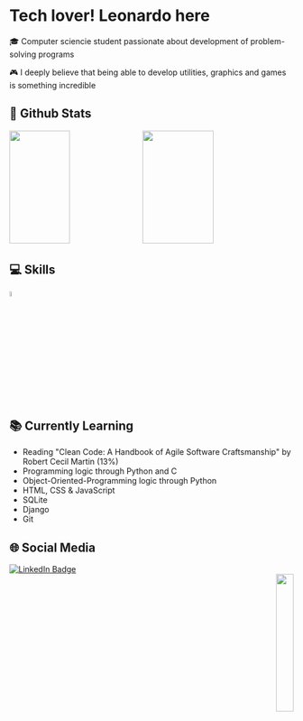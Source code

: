 # Tech lover! Leonardo here

🎓 Computer sciencie student passionate about development of problem-solving programs

🎮 I deeply believe that being able to develop utilities, graphics and games is something incredible

## 👾 Github Stats

<div align="left">
    <img width="46%" height="200px" src="https://github-readme-stats.vercel.app/api?username=leonardocassauara&show_icons=true&theme=dark">
    <img width="50%" height="200px" src="https://github-readme-stats.vercel.app/api/top-langs/?username=leonardocassauara&layout=compact&theme=dark">
</div>

## 💻 Skills

<div>
  <img src="https://camo.githubusercontent.com/dd8b0601cdfefe534a6a26f4c29c7f8a5fcfc315002655f519c73121f7bad8bc/68747470733a2f2f63646e2e6a7364656c6976722e6e65742f67682f64657669636f6e732f64657669636f6e2f69636f6e732f707974686f6e2f707974686f6e2d6f726967696e616c2e737667" width="5%" height="5%">
</div>

## 📚 Currently Learning

  * Reading "Clean Code: A Handbook of Agile Software Craftsmanship" by Robert Cecil Martin (13%)
  * Programming logic through Python and C
  * Object-Oriented-Programming logic through Python
  * HTML, CSS & JavaScript
  * SQLite
  * Django
  * Git

## 🌐 Social Media
<div>
    <div align="rigth">
        <div id="badges">
          <a href="https://www.linkedin.com/in/leonardo-cassauara-maia-b6228b214">
            <img src="https://img.shields.io/badge/LinkedIn-blue?style=for-the-badge&logo=linkedin&logoColor=white" alt="LinkedIn Badge"/>
          </a>
     <div align="right">
        <img width="25%" src="https://i.imgur.com/Rk5AiUp.png">
</div>
